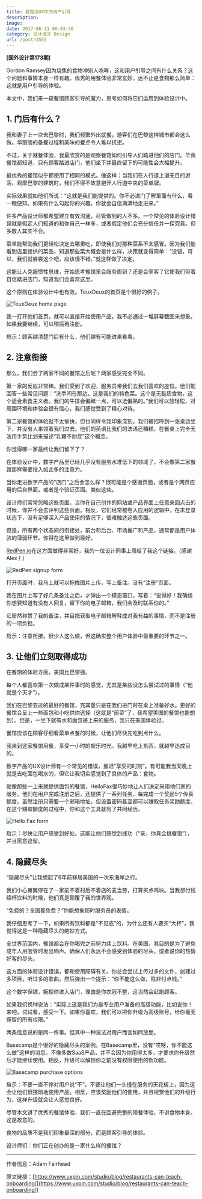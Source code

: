 ```yaml
---
title: 餐馆与UX中的用户引导
description: 
image: 
date: 2017-06-11 00:03:50
category: 设计译文 Design
url: /post/3555
---
```


**[国外设计第173期]**

Gordon Ramsey因为烧焦的食物冲别人咆哮，这和用户引导之间有什么关系？这个问题和事情本身一样有趣，优秀的用餐体验非常玄妙，远不止是食物那么简单：这就是用户引导的体验。

本文中，我们来一窥餐馆顾客引导的魔力，思考如何将它们运用到体验设计中。

## 1\. 门后有什么？

我和妻子上一次去巴黎时，我们频繁外出就餐，游客们在巴黎这样城市都会这么做。华丽丽的备餐过程和美味的餐点令人难以抗拒。

不过，关于就餐体验，我最欣赏的是观察餐馆如何引导人们踏进他们的店门。毕竟餐馆都知道，只有顾客踏进店门，他们坐下并最终留下的可能性会大幅提升。

最优秀的餐馆似乎都使用了相同的模式。像这样：当我们在人行道上漫无目的游荡、观摩巴黎的建筑时，我们不得不故意避开人行道中央的菜单牌。

实际效果就如他们所说：“这就是我们能提供的。你不必进门了解里面有什么，看一眼便知。如果有什么勾起你的兴趣，你就会自信满满地走进来。”

许多产品设计师都希望建立有效沟通，尽管做到的人不多。一个常见的体验设计错误就是假定人们知道的和你自己一样多，或者假定他们会充分信任并一探究竟。但多数人其实不会。

菜单能帮助我们更轻松决定去哪里吃，即使我们对那种菜系不太感冒。因为我们能看到店里提供的菜品，知道那些菜大概会是什么样，决策就变得简单：“没错，可以，我们就尝尝这个吧，应该很不错。”就这样做了决定。

这能让人克服惯性思维，开始思考餐馆里会服务周到？还是会宰客？它使我们带着自信踏进店门，知道我们会喜欢这里。

这个原则在体验设计中也有效。TeuxDeux的首页是个很好的例子。

![TeuxDeux home page](https://cdn.victor42.work/posts/2017-06/06-09/image2.png)

我一打开他们首页，就可以直接开始使用产品。我不必通过一堆屏幕截图来想象。如果我要继续，可以稍后再注册。

启示：顾客越清楚门后有什么，他们越有可能进来看看。

## 2\. 注意衔接

那么，我们尝了两家不同的餐馆之后呢？两家感受完全不同。

第一家的反应非常棒。我们受到了欢迎，服务员带我们去我们喜欢的座位。他们能回答一些常见问题：“洗手间在那边。这是我们的特色菜。这个是无麸质食物，这个适合素食主义者。我们的牛排会偏嫩一点，可以选偏熟的。”我们可以放轻松，对周围环境和体验会很有信心。我们感觉受到了精心对待。

第二家餐馆的体验就不太愉快，但也同样令我印象深刻。我们被招呼到一张桌边坐下，并没有人来领着我们过去。他们的英语比我们的法语还糟糕，在餐桌上完全无法用手势比划来描述“乳糖不耐症”这个概念。

你觉得哪一家最终让我们留下了？

在体验设计中，数字产品里已经几乎没有服务水准低下的领域了，不会像第二家餐馆那样需要投入如此多的注意力。

当你走进数字产品的“店门”之后会怎么样？很可能是个感谢页面，或者是个网页应用的后台界面，或者是个验证页面。类似这些。

设计师们常常忽略这些页面。当你在自己创作的网站或产品界面上任意来回点击的时候，你并不会去评判这些页面。相反，它们经常被卷入应用的逻辑中，在未登录状态下，没有足够深入产品使用的情况下，很难触达这些页面。

但是，所有两个状态间的衔接处，前台和后台、市场推广和产品，通常都是用户体验的薄弱环节。你得在这里做到最好。

[RedPen.io](https://redpen.io/)在这方面做得非常好，我的一位设计同事上周给了我这个链接。（感谢Alex！）

![RedPen signup form](https://cdn.victor42.work/posts/2017-06/06-09/image1.png)

打开页面时，我马上就可以拖拽图片上传，写上备注。没有“注册”页面。

我在图片上写了好几条备注之后，才弹出一个模态窗口，写着：“说得好！我确信你想要知道有没有人回复，留下你的电子邮箱，我们会及时联系你的。”

它居然称赞了我的备注，并且把获取电子邮箱解释成对我有益的事情，而不是注册的一项负担。

启示：注意衔接。很少人这么做，但这确实整个用户体验中最重要的环节之一。

## 3\. 让他们立刻取得成功

在餐馆的体验方面，美国比巴黎强。

每个人都喜欢第一次做成某件事时的感觉，尤其是某些没怎么尝试过的事情（“他就是个天才”）。

我们在巴黎去过的最好的餐馆，充其量只是在我们进门时在桌上准备好水。更好的餐馆会呈上一些面包和小吃供你选择（这就是“前菜”了，我希望美国的餐馆也能想到）。但是，一坐下就有水和面包递上来的服务，我只在美国体验过。

餐馆应该在顾客仔细看菜单点餐的时候，让他们尽快先吃到点什么。

我来到这家餐馆用餐，享受一小时的娱乐时光。我越早吃上东西，就越早达成目的。

数字产品的UX设计师有一个常见的错误，推迟“享受的时刻”。有可能我当天晚上就是去吃面包喝水的，但它让我切实感觉到了具体的产品：食物。

就像那些一上来就提供面包的餐馆，HelloFax很巧妙地让人们决定采用他们家的服务。他们在用户完成注册之后，还提供了一系列任务，每完成一个奖励5个传真额度。虽然注册只需要一个邮箱地址，但设置密码甚至都可以赚取任务奖励额度。在这个赚取额度的过程中，你和这个工具就有了共同经历。

![Hello Fax form](https://cdn.victor42.work/posts/2017-06/06-09/image4.jpg)

启示：尽快让用户感受到好处。这能让他们感觉到成功（“亲，你真会挑餐馆”），并且愿意逗留。

## 4\. 隐藏尽头

“隐藏尽头”让我想起了6年前移居美国的一次东海岸之行。

我们小心翼翼停在了一家前不着村后不着店的麦当劳，打算买点鸡块。当我想付钱续杯饮料的时候，他们真是颠覆了我的世界观。

“免费的？全国都免费？”你能想象那时服务员的表情。

我仔细思考了一下，如果所有饮料都是“不见底”的，为什么还有人要买“大杯”，我觉得这是一种隐藏尽头的绝妙方式。

全世界范围内，餐馆都会在你喝完之前努力续上饮料。在美国，其目的是为了避免成年人用吸管时发出响声。确保人们永远不会感受到体验的尽头，或者说你的热情好客的尽头。

这方面的体验设计错误，都和使用障碍有关。你总会尝试上传过多的文件，创建过多项目，听过多的歌曲。然后弹出一个提示：“你不能这么做，除非付点钱。”

这个数字保镖，婉拒你进入店门，理由是你衣冠不整，这当然会赶跑顾客。

如果我们换种说法：“实际上这是我们为最专业用户准备的高级功能，比如说你！来吧，试试看，感受一下。如果你喜欢，我们可以把你升级为高级账号，给你毫无保留的所有权限。”

两条信息说的是同一件事。但其中一种说法对用户而言如同放屁。

Basecamp是个很好的隐藏尽头的案例。在Basecamp里，没有“哎呀，你不能这么做”这样的消息。不像多数SaaS产品，并不会因为你用得太多，才要求你升级然后才能继续使用。相反，升级可以解锁你之前没有权限使用的新功能。

![Basecamp purchase options](https://cdn.victor42.work/posts/2017-06/06-09/image3.png)

启示：不要一直不停对用户说“不”。不要让他们一头撞在服务的天花板上，因为这会让他们很猥琐地使用产品。相反，应该奖励他们的使用，并且祝贺他们的升级行为，这样升级就会让人感觉良好。

尽管本文讲了优秀的餐馆体验，我们一直在回避完整的用餐体验，不讲食物本身。这是故意的。

食物的品质不是我们印象最深的部分，而是顾客引导的体验。

设计师们：你们正在创办的是一家什么样的餐馆？

---

作者信息：Adam Fairhead

原文链接：[https://www.uxpin.com/studio/blog/restaurants-can-teach-onboarding/](https://www.uxpin.com/studio/blog/restaurants-can-teach-onboarding/)